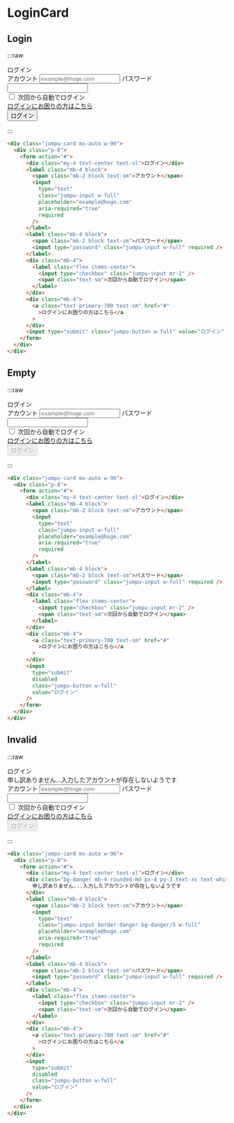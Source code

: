 # LoginCard

## Login

:::raw

<div class="jumpu-card w-96 mx-auto">
  <div class="p-8">
    <form action="#">
      <div class="text-xl my-4 text-center">ログイン</div>
      <label class="mb-4 block">
        <span class="text-sm mb-2 block">アカウント</span>
        <input
          type="text"
          class="jumpu-input w-full"
          placeholder="example@hoge.com"
          aria-required="true"
          required
        />
      </label>
      <label class="mb-4 block">
        <span class="text-sm mb-2 block">パスワード</span>
        <input type="password" class="jumpu-input w-full" required />
      </label>
      <div class="mb-4">
        <label class="flex items-center">
          <input type="checkbox" class="jumpu-input mr-2" />
          <span class="text-sm">次回から自動でログイン</span>
        </label>
      </div>
      <div class="mb-4">
        <a class="text-primary-700 text-sm" href="#"
          >ログインにお困りの方はこちら</a
        >
      </div>
      <input type="submit" class="jumpu-button w-full" value="ログイン" />
    </form>
  </div>
</div>

:::

```html
<div class="jumpu-card mx-auto w-96">
  <div class="p-8">
    <form action="#">
      <div class="my-4 text-center text-xl">ログイン</div>
      <label class="mb-4 block">
        <span class="mb-2 block text-sm">アカウント</span>
        <input
          type="text"
          class="jumpu-input w-full"
          placeholder="example@hoge.com"
          aria-required="true"
          required
        />
      </label>
      <label class="mb-4 block">
        <span class="mb-2 block text-sm">パスワード</span>
        <input type="password" class="jumpu-input w-full" required />
      </label>
      <div class="mb-4">
        <label class="flex items-center">
          <input type="checkbox" class="jumpu-input mr-2" />
          <span class="text-sm">次回から自動でログイン</span>
        </label>
      </div>
      <div class="mb-4">
        <a class="text-primary-700 text-sm" href="#"
          >ログインにお困りの方はこちら</a
        >
      </div>
      <input type="submit" class="jumpu-button w-full" value="ログイン" />
    </form>
  </div>
</div>
```

## Empty

:::raw

<div class="jumpu-card w-96 mx-auto">
  <div class="p-8">
    <form action="#">
      <div class="text-xl my-4 text-center">ログイン</div>
      <label class="mb-4 block">
        <span class="text-sm mb-2 block">アカウント</span>
        <input
          type="text"
          class="jumpu-input w-full"
          placeholder="example@hoge.com"
          aria-required="true"
          required
        />
      </label>
      <label class="mb-4 block">
        <span class="text-sm mb-2 block">パスワード</span>
        <input type="password" class="jumpu-input w-full" required />
      </label>
      <div class="mb-4">
        <label class="flex items-center">
          <input type="checkbox" class="jumpu-input mr-2" />
          <span class="text-sm">次回から自動でログイン</span>
        </label>
      </div>
      <div class="mb-4">
        <a class="text-primary-700 text-sm" href="#"
          >ログインにお困りの方はこちら</a
        >
      </div>
      <input
        type="submit"
        disabled
        class="jumpu-button w-full"
        value="ログイン"
      />
    </form>
  </div>
</div>

:::

```html
<div class="jumpu-card mx-auto w-96">
  <div class="p-8">
    <form action="#">
      <div class="my-4 text-center text-xl">ログイン</div>
      <label class="mb-4 block">
        <span class="mb-2 block text-sm">アカウント</span>
        <input
          type="text"
          class="jumpu-input w-full"
          placeholder="example@hoge.com"
          aria-required="true"
          required
        />
      </label>
      <label class="mb-4 block">
        <span class="mb-2 block text-sm">パスワード</span>
        <input type="password" class="jumpu-input w-full" required />
      </label>
      <div class="mb-4">
        <label class="flex items-center">
          <input type="checkbox" class="jumpu-input mr-2" />
          <span class="text-sm">次回から自動でログイン</span>
        </label>
      </div>
      <div class="mb-4">
        <a class="text-primary-700 text-sm" href="#"
          >ログインにお困りの方はこちら</a
        >
      </div>
      <input
        type="submit"
        disabled
        class="jumpu-button w-full"
        value="ログイン"
      />
    </form>
  </div>
</div>
```

## Invalid

:::raw

<div class="jumpu-card w-96 mx-auto">
  <div class="p-8">
    <form action="#">
      <div class="text-xl my-4 text-center">ログイン</div>
      <div class="rounded-md bg-danger text-xs text-white px-4 py-3 mb-4">
        申し訳ありません...入力したアカウントが存在しないようです
      </div>
      <label class="mb-4 block">
        <span class="text-sm mb-2 block">アカウント</span>
        <input
          type="text"
          class="jumpu-input w-full border-danger bg-danger/5"
          placeholder="example@hoge.com"
          aria-required="true"
          required
        />
      </label>
      <label class="mb-4 block">
        <span class="text-sm mb-2 block">パスワード</span>
        <input type="password" class="jumpu-input w-full" required />
      </label>
      <div class="mb-4">
        <label class="flex items-center">
          <input type="checkbox" class="jumpu-input mr-2" />
          <span class="text-sm">次回から自動でログイン</span>
        </label>
      </div>
      <div class="mb-4">
        <a class="text-primary-700 text-sm" href="#"
          >ログインにお困りの方はこちら</a
        >
      </div>
      <input
        type="submit"
        disabled
        class="jumpu-button w-full"
        value="ログイン"
      />
    </form>
  </div>
</div>

:::

```html
<div class="jumpu-card mx-auto w-96">
  <div class="p-8">
    <form action="#">
      <div class="my-4 text-center text-xl">ログイン</div>
      <div class="bg-danger mb-4 rounded-md px-4 py-3 text-xs text-white">
        申し訳ありません...入力したアカウントが存在しないようです
      </div>
      <label class="mb-4 block">
        <span class="mb-2 block text-sm">アカウント</span>
        <input
          type="text"
          class="jumpu-input border-danger bg-danger/5 w-full"
          placeholder="example@hoge.com"
          aria-required="true"
          required
        />
      </label>
      <label class="mb-4 block">
        <span class="mb-2 block text-sm">パスワード</span>
        <input type="password" class="jumpu-input w-full" required />
      </label>
      <div class="mb-4">
        <label class="flex items-center">
          <input type="checkbox" class="jumpu-input mr-2" />
          <span class="text-sm">次回から自動でログイン</span>
        </label>
      </div>
      <div class="mb-4">
        <a class="text-primary-700 text-sm" href="#"
          >ログインにお困りの方はこちら</a
        >
      </div>
      <input
        type="submit"
        disabled
        class="jumpu-button w-full"
        value="ログイン"
      />
    </form>
  </div>
</div>
```
